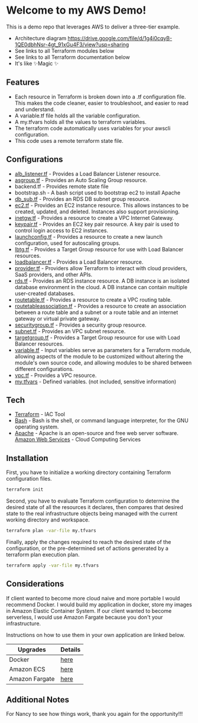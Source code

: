 # Welcome to my AWS Demo!






This is a demo repo that leverages AWS to deliver a three-tier example.
-  Architecture diagram https://drive.google.com/file/d/1g4i0cqyB-1QE0dbhNsr-4gt_91xGu4F3/view?usp=sharing
- See links to all Terraform modules below
- See links to all Terraform documentation below
- It's like ✨Magic ✨


## Features

- Each resource in Terraform is broken down into a .tf configuration file. This makes the code cleaner, easier to troubleshoot, and easier to read and understand.
- A variable.tf file holds all the variable configuration.
- A my.tfvars holds all the values to terraform variables.
- The terraform code automatically uses variables for your awscli configuration.
- This code uses a remote terraform state file.

## Configurations

- [alb_listener.tf](https://registry.terraform.io/providers/hashicorp/aws/latest/docs/resources/lb_listener) - Provides a Load Balancer Listener resource.
- [asgroup.tf](https://registry.terraform.io/providers/hashicorp/aws/latest/docs/resources/autoscaling_group) - Provides an Auto Scaling Group resource.
- backend.tf - Provides remote state file
- bootstrap.sh - A bash script used to bootstrap ec2 to install Apache
- [db_sub.tf](https://registry.terraform.io/providers/hashicorp/aws/latest/docs/resources/db_subnet_group) - Provides an RDS DB subnet group resource.
- [ec2.tf](https://registry.terraform.io/providers/hashicorp/aws/3.58.0/docs/resources/instance) - Provides an EC2 instance resource. This allows instances to be created, updated, and deleted. Instances also support provisioning.
- [inetgw.tf](https://registry.terraform.io/providers/hashicorp/aws/latest/docs/resources/internet_gateway) - Provides a resource to create a VPC Internet Gateway.
- [keypair.tf](https://registry.terraform.io/providers/hashicorp/aws/latest/docs/resources/key_pair) - Provides an EC2 key pair resource. A key pair is used to control login access to EC2 instances.
- [launchconfig.tf](https://registry.terraform.io/providers/hashicorp/aws/latest/docs/resources/launch_configuration) - Provides a resource to create a new launch configuration, used for autoscaling groups.
- [lbtg.tf](https://registry.terraform.io/providers/hashicorp/aws/latest/docs/resources/lb_target_group) - Provides a Target Group resource for use with Load Balancer resources.
- [loadbalancer.tf](https://registry.terraform.io/providers/hashicorp/aws/latest/docs/resources/lb) - Provides a Load Balancer resource.
- [provider.tf](https://www.terraform.io/language/providers/configuration) - Providers allow Terraform to interact with cloud providers, SaaS providers, and other APIs.
- [rds.tf](https://registry.terraform.io/providers/hashicorp/aws/latest/docs/resources/db_instance) - Provides an RDS instance resource. A DB instance is an isolated database environment in the cloud. A DB instance can contain multiple user-created databases.
- [routetable.tf](https://registry.terraform.io/providers/hashicorp/aws/latest/docs/resources/route_table) - Provides a resource to create a VPC routing table.
- [routetableassociation.tf](https://registry.terraform.io/providers/hashicorp/aws/latest/docs/resources/route_table_association) - Provides a resource to create an association between a route table and a subnet or a route table and an internet gateway or virtual private gateway.
- [securitygroup.tf](https://registry.terraform.io/providers/hashicorp/aws/latest/docs/resources/security_group) - Provides a security group resource.
- [subnet.tf](https://registry.terraform.io/providers/hashicorp/aws/latest/docs/resources/subnet) - Provides an VPC subnet resource.
- [targetgroup.tf](https://registry.terraform.io/providers/hashicorp/aws/latest/docs/resources/lb_target_group) - Provides a Target Group resource for use with Load Balancer resources.
- [variable.tf](https://www.terraform.io/language/values/variables) - Input variables serve as parameters for a Terraform module, allowing aspects of the module to be customized without altering the module's own source code, and allowing modules to be shared between different configurations.
- [vpc.tf](https://registry.terraform.io/providers/hashicorp/aws/latest/docs/resources/vpc) - Provides a VPC resource.
- [my.tfvars](https://www.terraform.io/language/values/variables) - Defined variables. (not included, sensitive information)
## Tech 

- [Terraform](https://www.terraform.io/) - IAC Tool
- [Bash](https://www.gnu.org/software/bash/) -  Bash is the shell, or command language interpreter, for the GNU operating system.
- [Apache](https://httpd.apache.org/) - Apache is an open-source and free web server software.
[Amazon Web Services](https://aws.amazon.com/) - Cloud Computing Services 

## Installation


First, you have to initialize a working directory containing Terraform configuration files.

```sh
terraform init
```

Second, you have to evaluate Terraform configuration to determine the desired state of all the resources it declares, then compares that desired state to the real infrastructure objects being managed with the current working directory and workspace.

```sh
terraform plan -var-file my.tfvars
```

Finally, apply the changes required to reach the desired state of the configuration, or the pre-determined set of actions generated by a terraform plan execution plan.

```sh
terraform apply -var-file my.tfvars
```

## Considerations

If client wanted to become more cloud naive and more portable I would recommend Docker. I would build my application in docker, store my images in Amazon Elastic Container System. If our client wanted to become serverless, I would use Amazon Fargate because you don't your infrastructure.

Instructions on how to use them in your own application are linked below.

| Upgrades | Details |
| ------ | ------ |
| Docker | [here](https://www.docker.com/) |
| Amazon ECS | [here](https://aws.amazon.com/ecs/) |
| Amazon Fargate | [here](https://aws.amazon.com/fargate/) |

## Additional Notes
For Nancy to see how things work, thank you again for the opportunity!!!
